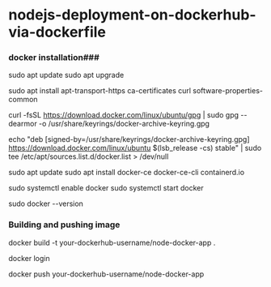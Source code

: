 # nodejs-deployment-on-dockerhub-via-dockerfile

### docker installation###

sudo apt update
sudo apt upgrade

sudo apt install apt-transport-https ca-certificates curl software-properties-common

curl -fsSL https://download.docker.com/linux/ubuntu/gpg | sudo gpg --dearmor -o /usr/share/keyrings/docker-archive-keyring.gpg

echo "deb [signed-by=/usr/share/keyrings/docker-archive-keyring.gpg] https://download.docker.com/linux/ubuntu $(lsb_release -cs) stable" | sudo tee /etc/apt/sources.list.d/docker.list > /dev/null

sudo apt update
sudo apt install docker-ce docker-ce-cli containerd.io

sudo systemctl enable docker
sudo systemctl start docker

sudo docker --version

### Building and pushing image ####
docker build -t your-dockerhub-username/node-docker-app .

docker login

docker push your-dockerhub-username/node-docker-app
